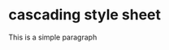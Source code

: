 <!DOCTYPE html>
<html lang="en">
<head>
    <meta charset="UTF-8">
    <meta name="viewport" content="width=device-width, initial-scale=1.0">
    <title>css level 1</title>
    <link rel="stylesheet" href="style.css">
</head>
<body>
    <h1>cascading style sheet</h1>
    <p>This is a simple paragraph</p>
    
</body>
</html>
